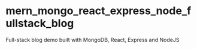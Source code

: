 # mern_mongo_react_express_node_fullstack_blog
Full-stack blog demo built with MongoDB, React, Express and NodeJS
